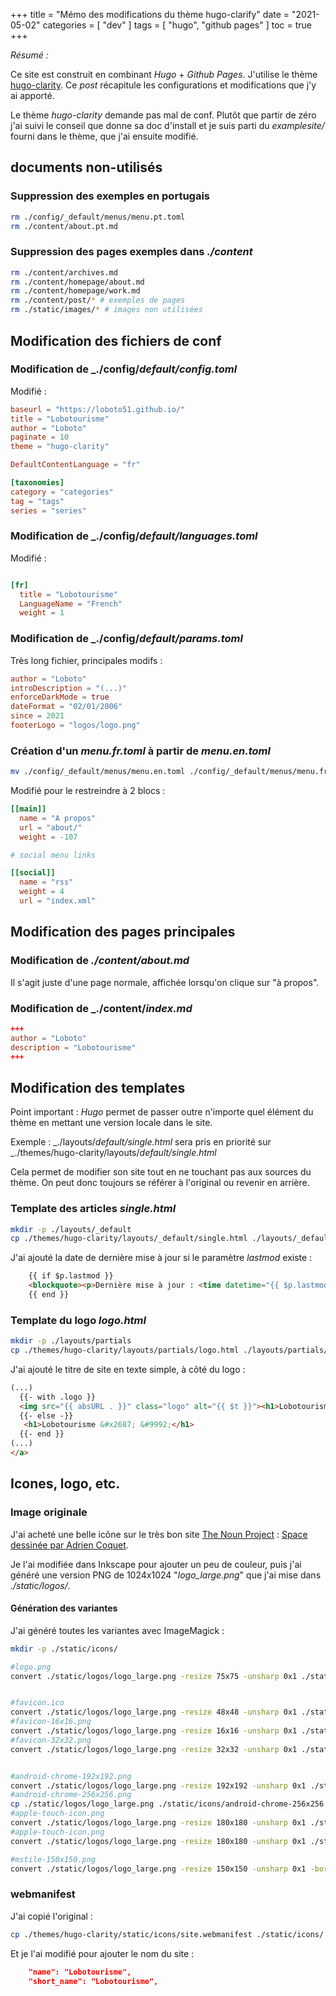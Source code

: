+++
title = "Mémo des modifications du thème hugo-clarify"
date = "2021-05-02"
categories = [
    "dev"
]
tags = [
    "hugo",
    "github pages"
]
toc = true
+++

_Résumé :_

Ce site est construit en combinant _Hugo_ + _Github Pages_.
J'utilise le thème [hugo-clarity](https://themes.gohugo.io/hugo-clarity/). Ce _post_ récapitule les configurations et modifications que j'y ai apporté.

Le thème _hugo-clarity_ demande pas mal de conf. Plutôt que partir de zéro j'ai suivi le conseil que donne sa doc d'install et je suis parti du _examplesite/_ fourni dans le thème, que j'ai ensuite modifié.

## documents non-utilisés

### Suppression des exemples en portugais

```sh
rm ./config/_default/menus/menu.pt.toml
rm ./content/about.pt.md
```

### Suppression des pages exemples dans _./content_

```sh
rm ./content/archives.md
rm ./content/homepage/about.md
rm ./content/homepage/work.md
rm ./content/post/* # exemples de pages
rm ./static/images/* # images non utilisées
```

## Modification des fichiers de conf

### Modification de _./config/_default/config.toml_

Modifié :

```toml
baseurl = "https://loboto51.github.io/"
title = "Lobotourisme"
author = "Loboto"
paginate = 10
theme = "hugo-clarity"

DefaultContentLanguage = "fr"

[taxonomies]
category = "categories"
tag = "tags"
series = "series"
```

### Modification de _./config/_default/languages.toml_

Modifié :

```toml

[fr]
  title = "Lobotourisme"
  LanguageName = "French"
  weight = 1
```

### Modification de _./config/_default/params.toml_

Très long fichier, principales modifs :

```toml
author = "Loboto"
introDescription = "(...)"
enforceDarkMode = true
dateFormat = "02/01/2006"
since = 2021
footerLogo = "logos/logo.png"

```

### Création d'un _menu.fr.toml_ à partir de _menu.en.toml_

```sh
mv ./config/_default/menus/menu.en.toml ./config/_default/menus/menu.fr.toml
```

Modifié pour le restreindre à 2 blocs :

```toml
[[main]]
  name = "A propos"
  url = "about/"
  weight = -107

# social menu links

[[social]]
  name = "rss"
  weight = 4
  url = "index.xml"
```

## Modification des pages principales

### Modification de _./content/about.md_

Il s'agit juste d'une page normale, affichée lorsqu'on clique sur "à propos".
 

### Modification de _./content/_index.md_

```toml
+++
author = "Loboto"
description = "Lobotourisme"
+++
```

## Modification des templates

Point important :
_Hugo_ permet de passer outre n'importe quel élément du thème en mettant une version locale dans le site.

Exemple :
_./layouts/_default/single.html_ sera pris en priorité sur _./themes/hugo-clarity/layouts/_default/single.html_

Cela permet de modifier son site tout en ne touchant pas aux sources du thème. On peut donc toujours se référer à l'original ou revenir en arrière.


### Template des articles _single.html_

```sh
mkdir -p ./layouts/_default
cp ./themes/hugo-clarity/layouts/_default/single.html ./layouts/_default/
```

J'ai ajouté la date de dernière mise à jour si le paramètre _lastmod_ existe :

```html
    {{ if $p.lastmod }}
    <blockquote><p>Dernière mise à jour : <time datetime="{{ $p.lastmod.Format "Mon Jan 10 17:13:38 2020 -0700" }}">{{ $p.lastmod.Format (default "Jan 2, 2006" $.Site.Params.dateFormat) }}</time></p></blockquote>
    {{ end }}
```



### Template du logo _logo.html_

```sh
mkdir -p ./layouts/partials
cp ./themes/hugo-clarity/layouts/partials/logo.html ./layouts/partials/
```

J'ai ajouté le titre de site en texte simple, à côté du logo :

```html
(...)
  {{- with .logo }}
  <img src="{{ absURL . }}" class="logo" alt="{{ $t }}"><h1>Lobotourisme</h1> 
  {{- else -}}
   <h1>Lobotourisme &#x2687; &#9992;</h1>
  {{- end }}
(...)
</a>
```

## Icones, logo, etc.

### Image originale

J'ai acheté une belle icône sur le très bon site [The Noun Project](https://thenounproject.com/) : [Space dessinée par Adrien Coquet](https://thenounproject.com/term/space/2217279/). 

Je l'ai modifiée dans Inkscape pour ajouter un peu de couleur, puis j'ai généré une version PNG de 1024x1024 "_logo_large.png_" que j'ai mise dans _./static/logos/_.

#### Génération des variantes

J'ai généré toutes les variantes avec ImageMagick :

```sh
mkdir -p ./static/icons/

#logo.png
convert ./static/logos/logo_large.png -resize 75x75 -unsharp 0x1 ./static/logos/logo.png


#favicon.ico
convert ./static/logos/logo_large.png -resize 48x48 -unsharp 0x1 ./static/icons/favicon.ico
#favicon-16x16.png
convert ./static/logos/logo_large.png -resize 16x16 -unsharp 0x1 ./static/icons/favicon-16x16.png
#favicon-32x32.png
convert ./static/logos/logo_large.png -resize 32x32 -unsharp 0x1 ./static/icons/favicon-32x32.png


#android-chrome-192x192.png
convert ./static/logos/logo_large.png -resize 192x192 -unsharp 0x1 ./static/icons/android-chrome-192x192.png
#android-chrome-256x256.png
cp ./static/logos/logo_large.png ./static/icons/android-chrome-256x256.png
#apple-touch-icon.png
convert ./static/logos/logo_large.png -resize 180x180 -unsharp 0x1 ./static/icons/apple-touch-icon.png
#apple-touch-icon.png
convert ./static/logos/logo_large.png -resize 180x180 -unsharp 0x1 ./static/icons/apple-touch-icon.png

#mstile-150x150.png
convert ./static/logos/logo_large.png -resize 150x150 -unsharp 0x1 -bordercolor transparent -border 60 ./static/icons/mstile-150x150.png

```

### webmanifest

J'ai copié l'original :

```sh
cp ./themes/hugo-clarity/static/icons/site.webmanifest ./static/icons/
```

Et je l'ai modifié pour ajouter le nom du site :

```json
    "name": "Lobotourisme",
    "short_name": "Lobotourisme",
```
